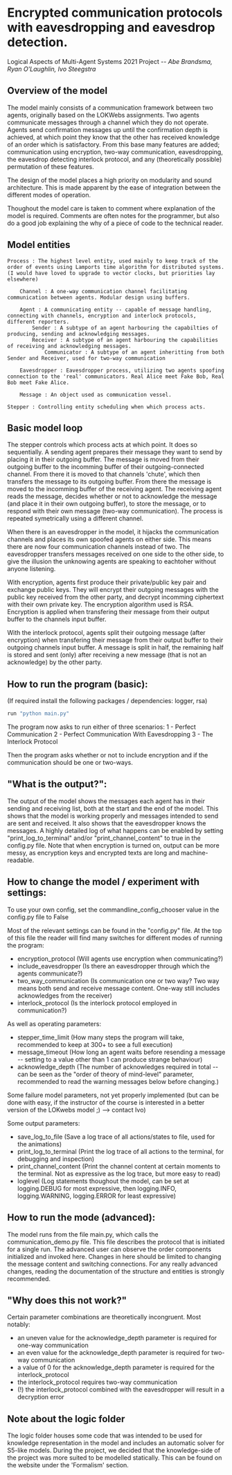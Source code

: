 

# Encrypted communication protocols with eavesdropping and eavesdrop detection.

Logical Aspects of Multi-Agent Systems 2021 Project -- *Abe Brandsma, Ryan O'Laughlin, Ivo Steegstra*

Overview of the model
---------------------
The model mainly consists of a communication framework between two agents, originally based on the LOKWebs assignments.
Two agents communicate messages through a channel which they do not operate. Agents send confirmation messages up until
the confirmation depth is achieved, at which point they know that the other has received knowledge of an order which is satisfactory.
From this base many features are added; communication using encryption, two-way communication, eavesdropping, the eavesdrop detecting 
interlock protocol, and any (theoretically possible) permutation of these features.

The design of the model places a high priority on modularity and sound architecture. This is made apparent by the ease of integration
between the different modes of operation.

Thoughout the model care is taken to comment where explanation of the model is required. Comments are often notes for the programmer, 
but also do a good job explaining the why of a piece of code to the technical reader.


Model entities
--------------
```
Process : The highest level entity, used mainly to keep track of the order of events using Lamports time algorithm for distributed systems. (I would have loved to upgrade to vector clocks, but priorities lay elsewhere)

    Channel : A one-way communication channel facilitating communication between agents. Modular design using buffers.

    Agent : A communicating entity -- capable of message handling, connecting with channels, encryption and interlock protocols, different reporters.
        Sender : A subtype of an agent harbouring the capabilties of producing, sending and acknowledging messages.
        Receiver : A subtype of an agent harbouring the capabilities of receiving and acknowledging messages.
            Communicator : A subtype of an agent inheritting from both Sender and Receiver, used for two-way communication

    Eavesdropper : Eavesdropper process, utilizing two agents spoofing connection to the 'real' communicators. Real Alice meet Fake Bob, Real Bob meet Fake Alice.

    Message : An object used as communication vessel.

Stepper : Controlling entity scheduling when which process acts. 
```

Basic model loop
----------------

The stepper controls which process acts at which point. It does so sequentially.
A sending agent prepares their message they want to send by placing it in their outgoing buffer. The message is moved from their
outgoing buffer to the incomming buffer of their outgoing-connected channel. From there it is moved to that channels 'chute',
which then transfers the message to its outgoing buffer. From there the message is moved to the incomming buffer of the receiving agent.
The receiving agent reads the message, decides whether or not to acknowledge the message (and place it in their own outgoing buffer), to store the message,
or to respond with their own message (two-way communication). The process is repeated symetrically using a different channel.

When there is an eavesdropper in the model, it hijacks the communication channels and places its own spoofed agents on either side.
This means there are now four communication channels instead of two.
The eavesdropper transfers messages received on one side to the other side, to give the illusion the unknowing agents are speaking to eachtoher
without anyone listening.

With encryption, agents first produce their private/public key pair and exchange public keys. They will encrypt their outgoing messages with the public key
received from the other party, and decrypt incomming ciphertext with their own private key. The encryption algorithm used is RSA. Encryption is applied
when transfering their message from their output buffer to the channels input buffer.

With the interlock protocol, agents split their outgoing message (after encryption) when transfering their message from their output buffer to
their outgoing channels input buffer. A message is split in half, the remaining half is stored and sent (only) after receiving a new message (that is not an acknowledge)
by the other party.



How to run the program (basic):
-------------------------------
(If required install the following packages / dependencies: logger, rsa)
```bash
run "python main.py"
```
The program now asks to run either of three scenarios:
1 - Perfect Communication
2 - Perfect Communication With Eavesdropping
3 - The Interlock Protocol

Then the program asks whether or not to include encryption and if the communication should be one or two-ways.


"What is the output?":
----------------------
The output of the model shows the messages each agent has in their sending and receiving list,
both at the start and the end of the model. This shows that the model is working properly and messages intended
to send are sent and received. It also shows that the eavesdropper knows the messages.
A highly detailed log of what happens can be enabled by setting "print_log_to_terminal" and/or "print_channel_content"
to true in the config.py file.
Note that when encryption is turned on, output can be more messy, as encryption keys and encrypted texts are long and machine-readable.


How to change the model / experiment with settings:
--------------------------------------------------
To use your own config, set the commandline_config_chooser value in the config.py file to False

Most of the relevant settings can be found in the "config.py" file.
At the top of this file the reader will find many switches for different modes of running the program:
- encryption_protocol   (Will agents use encryption when communicating?)
- include_eavesdropper  (Is there an eavesdropper through which the agents communicate?)
- two_way_communication (Is communication one or two way? Two way means both send and receive message content. One-way still includes acknowledges from the receiver)
- interlock_protocol    (Is the interlock protocol employed in communication?)

As well as operating parameters:
- stepper_time_limit    (How many steps the program will take, recommended to keep at 300+ to see a full execution)
- message_timeout       (How long an agent waits before resending a message -- setting to a value other than 1 can produce strange behaviour)
- acknowledge_depth     (The number of acknowledges required in total -- can be seen as the "order of theory of mind-level" parameter, recommended to read the warning messages below before changing.)

Some failure model parameters, not yet properly implemented (but can be done with easy, if the instructor of the course is interested in a better version of the LOKwebs model ;) --> contact Ivo)

Some output parameters:
- save_log_to_file      (Save a log trace of all actions/states to file, used for the animations)
- print_log_to_terminal (Print the log trace of all actions to the terminal, for debugging and inspection)
- print_channel_content (Print the channel content at certain moments to the terminal. Not as expressive as the log trace, but more easy to read)
- loglevel              (Log statements thoughout the model, can be set at logging.DEBUG for most expressive, then logging.INFO, 
                        logging.WARNING, logging.ERROR for least expressive)

How to run the mode (advanced):
-------------------------------
The model runs from the file main.py, which calls the communication_demo.py file.
This file describes the protocol that is initiated for a single run. The advanced user can observe the order components
initialized and invoked here. Changes in here should be limited to changing the message content and switching connections.
For any really advanced changes, reading the documentation of the structure and entities is strongly recommended. 


"Why does this not work?"
-------------------------
Certain parameter combinations are theoretically incongruent. Most notably:

- an uneven value for the acknowledge_depth parameter is required for one-way communication
- an even value for the acknowledge_depth parameter is required for two-way communication
- a value of 0 for the acknowledge_depth parameter is required for the interlock_protocol
- the interlock_protocol requires two-way communication
- (!) the interlock_protocol combined with the eavesdropper will result in a decryption error


Note about the logic folder
---------------------------
The logic folder houses some code that was intended to be used for knowledge representation in the model and includes an automatic solver for S5-like models.
During the project, we decided that the knowledge-side of the project was more suited to be modelled statically. 
This can be found on the website under the 'Formalism' section.